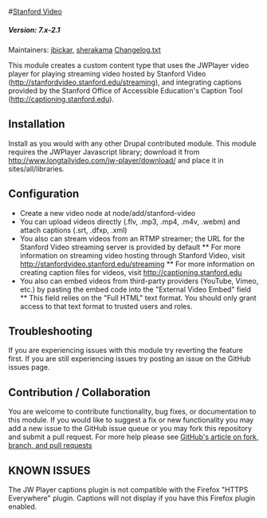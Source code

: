 #[Stanford Video](https://github.com/SU-SWS/stanford_video)
##### Version: 7.x-2.1

Maintainers: [jbickar](https://github.com/jbickar), [sherakama](https://github.com/sherakama)
[Changelog.txt](CHANGELOG.txt)

This module creates a custom content type that uses the JWPlayer video player for playing streaming video hosted by Stanford Video (http://stanfordvideo.stanford.edu/streaming), and integrating captions provided by the Stanford Office of Accessible Education's Caption Tool (http://captioning.stanford.edu).

Installation
---

Install as you would with any other Drupal contributed module. This module requires the JWPlayer Javascript library; download it from http://www.longtailvideo.com/jw-player/download/ and place it in sites/all/libraries.

Configuration
---

* Create a new video node at node/add/stanford-video
* You can upload videos directly (.flv, .mp3, .mp4, .m4v, .webm) and attach captions (.srt, .dfxp, .xml)
* You also can stream videos from an RTMP streamer; the URL for the Stanford Video streaming server is provided by default
** For more information on streaming video hosting through Stanford Video, visit http://stanfordvideo.stanford.edu/streaming
** For more information on creating caption files for videos, visit http://captioning.stanford.edu
* You also can embed videos from third-party providers (YouTube, Vimeo, etc.) by pasting the embed code into the "External Video Embed" field
** This field relies on the "Full HTML" text format. You should only grant access to that text format to trusted users and roles.

Troubleshooting
---

If you are experiencing issues with this module try reverting the feature first. If you are still experiencing issues try posting an issue on the GitHub issues page.

Contribution / Collaboration
---

You are welcome to contribute functionality, bug fixes, or documentation to this module. If you would like to suggest a fix or new functionality you may add a new issue to the GitHub issue queue or you may fork this repository and submit a pull request. For more help please see [GitHub's article on fork, branch, and pull requests](https://help.github.com/articles/using-pull-requests)


KNOWN ISSUES
------------
The JW Player captions plugin is not compatible with the Firefox "HTTPS Everywhere" plugin.
Captions will not display if you have this Firefox plugin enabled.
